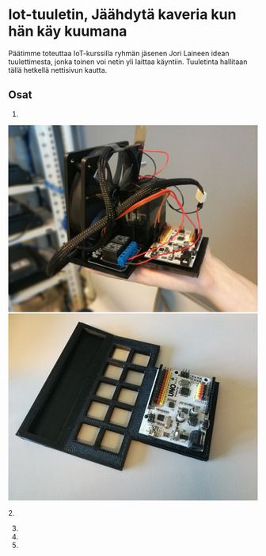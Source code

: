 # Iot-tuuletin, Jäähdytä kaveria kun hän käy kuumana

Päätimme toteuttaa IoT-kurssilla ryhmän jäsenen Jori Laineen idean tuulettimesta, jonka toinen voi netin yli laittaa käyntiin. Tuuletinta hallitaan tällä hetkellä nettisivun kautta.

## Osat

1.
<p align="center">
  <img src="https://github.com/joonaleppalahti/arctic-iot/blob/master/img/1.jpg" width="600"/>
  <img src="https://github.com/joonaleppalahti/arctic-iot/blob/master/img/2.jpg" width="600"/>
</p>
2.

3.

4.

5.
